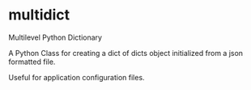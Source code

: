 # multidict
Multilevel Python Dictionary

A Python Class for creating a dict of dicts object initialized from a json formatted file.

Useful for application configuration files.

